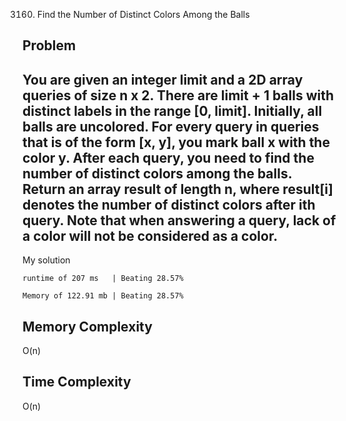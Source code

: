 3160. Find the Number of Distinct Colors Among the Balls

Problem
------------------------------------------------------------------------------------------------------------------------------------------------------------------------------------------------------------------------------------------------------------------------
You are given an integer limit and a 2D array queries of size n x 2.
There are limit + 1 balls with distinct labels in the range [0, limit]. Initially, all balls are uncolored. For every query in queries that is of the form [x, y], you mark ball x with the color y. After each query, you need to find the number of distinct colors among the balls.
Return an array result of length n, where result[i] denotes the number of distinct colors after ith query.
Note that when answering a query, lack of a color will not be considered as a color.
------------------------------------------------------------------------------------------------------------------------------------------------------------------------------------------------------------------------------------------------------------------------

My solution 

    runtime of 207 ms   | Beating 28.57%
    
    Memory of 122.91 mb | Beating 28.57%


Memory Complexity
------------------------------------------------------------------
O(n)

Time Complexity
------------------------------------------------------------------
O(n)
